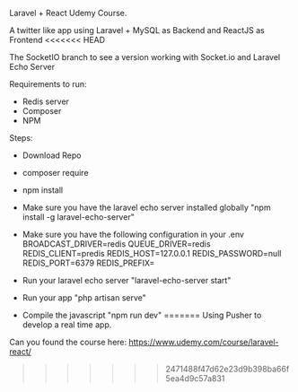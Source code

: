 Laravel + React Udemy Course.

A twitter like app using Laravel + MySQL as Backend and ReactJS as Frontend
<<<<<<< HEAD

The SocketIO branch to see a version working with Socket.io and Laravel Echo Server

Requirements to run:
- Redis server
- Composer
- NPM

Steps:
- Download Repo
- composer require
- npm install
- Make sure you have the laravel echo server installed globally "npm install -g laravel-echo-server"
- Make sure you have the following configuration in your .env
    BROADCAST_DRIVER=redis
    QUEUE_DRIVER=redis
    REDIS_CLIENT=predis
    REDIS_HOST=127.0.0.1
    REDIS_PASSWORD=null
    REDIS_PORT=6379
    REDIS_PREFIX=

- Run your laravel echo server "laravel-echo-server start"
- Run your app "php artisan serve"
- Compile the javascript "npm run dev"
=======
Using Pusher to develop a real time app.

Can you found the course here:
https://www.udemy.com/course/laravel-react/
>>>>>>> 2471488f47d62e23d9b398ba66f5ea4d9c57a831
